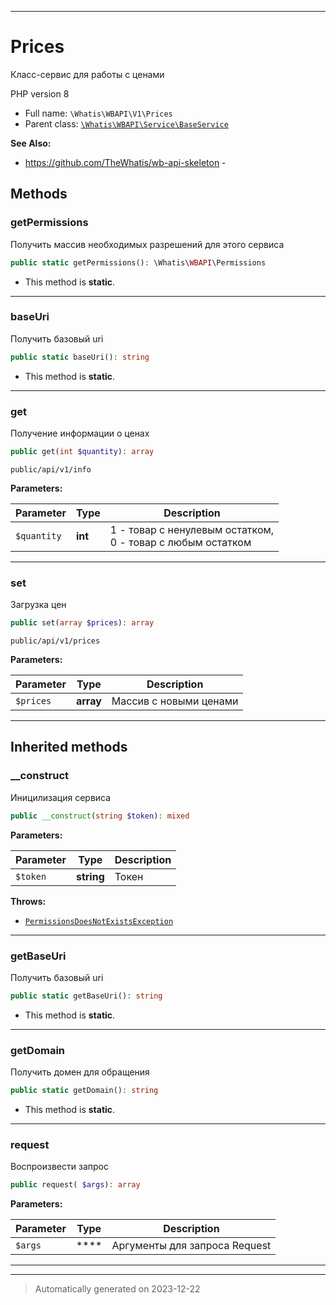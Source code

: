 ***

# Prices

Класс-сервис для работы
с ценами

PHP version 8

* Full name: `\Whatis\WBAPI\V1\Prices`
* Parent class: [`\Whatis\WBAPI\Service\BaseService`](../Service/BaseService.md)

**See Also:**

* https://github.com/TheWhatis/wb-api-skeleton - 




## Methods


### getPermissions

Получить массив необходимых разрешений
для этого сервиса

```php
public static getPermissions(): \Whatis\WBAPI\Permissions
```



* This method is **static**.








***

### baseUri

Получить базовый uri

```php
public static baseUri(): string
```



* This method is **static**.








***

### get

Получение информации о ценах

```php
public get(int $quantity): array
```

`public/api/v1/info`






**Parameters:**

| Parameter | Type | Description |
|-----------|------|-------------|
| `$quantity` | **int** | 1 - товар с ненулевым остатком,<br />0 - товар с любым остатком |





***

### set

Загрузка цен

```php
public set(array $prices): array
```

`public/api/v1/prices`






**Parameters:**

| Parameter | Type | Description |
|-----------|------|-------------|
| `$prices` | **array** | Массив с новыми ценами |





***


## Inherited methods


### __construct

Иницилизация сервиса

```php
public __construct(string $token): mixed
```








**Parameters:**

| Parameter | Type | Description |
|-----------|------|-------------|
| `$token` | **string** | Токен |




**Throws:**

- [`PermissionsDoesNotExistsException`](../Exceptions/PermissionsDoesNotExistsException.md)



***

### getBaseUri

Получить базовый uri

```php
public static getBaseUri(): string
```



* This method is **static**.








***

### getDomain

Получить домен для обращения

```php
public static getDomain(): string
```



* This method is **static**.








***

### request

Воспроизвести запрос

```php
public request( $args): array
```








**Parameters:**

| Parameter | Type | Description |
|-----------|------|-------------|
| `$args` | **** | Аргументы для запроса Request |





***


***
> Automatically generated on 2023-12-22

